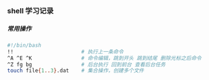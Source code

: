 ### shell 学习记录

##### 常用操作

```bash
#!/bin/bash
!!                      # 执行上一条命令
^A ^E ^K                # 命令编辑，跳到开头 跳到结尾 删除光标之后命令
^Z fg bg                # 后台执行 回到前台 查看后台任务
touch file{1..3}.dat    # 集合操作，创建多个文件
```